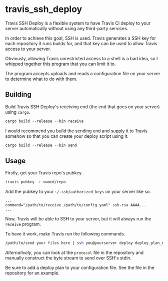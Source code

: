 # travis_ssh_deploy

Travis SSH Deploy is a flexible system to have Travis CI deploy to your server automatically without
using any third-party services.

In order to achieve this goal, SSH is used. Travis generates a SSH key for each repository it runs
builds for, and that key can be used to allow Travis access to your server.

Obviously, allowing Travis unrestricted access to a shell is a bad idea, so I whipped together this
program that you can limit it to.

The program accepts uploads and reads a configuration file on your server to determine what to do
with them.

## Building

Build Travis SSH Deploy's receiving end (the end that goes on your server) using `cargo`.

```rust
cargo build --release --bin receive
```

I would recommend you build the sending end and supply it to Travis somehow so that you can create
your deploy script using it.

```rust
cargo build --release --bin send
```

## Usage

Firstly, get your Travis repo's pubkey.

```sh
travis pubkey -r owned/repo
```

Add the pubkey to your `~/.ssh/authorized_keys` on your server like so.

    ...
    command="/path/to/receive /path/to/config.yaml" ssh-rsa AAAA...
    ...

Now, Travis will be able to SSH to your server, but it will always run the `receive` program.

To have it work, make Travis run the following commands.

```sh
/path/to/send your files here | ssh you@yourserver deploy deploy_plan_name
```

*Alternatively*, you can look at the `protocol` file in the repository and manually construct the
byte stream to send over SSH's stdin.

Be sure to add a deploy plan to your configuration file. See the file in the repository for an
example.
